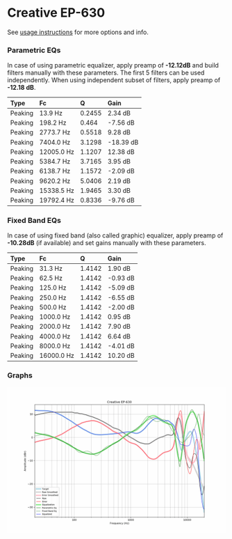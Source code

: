 # Creative EP-630
See [usage instructions](https://github.com/jaakkopasanen/AutoEq#usage) for more options and info.

### Parametric EQs
In case of using parametric equalizer, apply preamp of **-12.12dB** and build filters manually
with these parameters. The first 5 filters can be used independently.
When using independent subset of filters, apply preamp of **-12.18 dB**.

| Type    | Fc         |      Q | Gain      |
|:--------|:-----------|:-------|:----------|
| Peaking | 13.9 Hz    | 0.2455 | 2.34 dB   |
| Peaking | 198.2 Hz   | 0.464  | -7.56 dB  |
| Peaking | 2773.7 Hz  | 0.5518 | 9.28 dB   |
| Peaking | 7404.0 Hz  | 3.1298 | -18.39 dB |
| Peaking | 12005.0 Hz | 1.1207 | 12.38 dB  |
| Peaking | 5384.7 Hz  | 3.7165 | 3.95 dB   |
| Peaking | 6138.7 Hz  | 1.1572 | -2.09 dB  |
| Peaking | 9620.2 Hz  | 5.0406 | 2.19 dB   |
| Peaking | 15338.5 Hz | 1.9465 | 3.30 dB   |
| Peaking | 19792.4 Hz | 0.8336 | -9.76 dB  |

### Fixed Band EQs
In case of using fixed band (also called graphic) equalizer, apply preamp of **-10.28dB**
(if available) and set gains manually with these parameters.

| Type    | Fc         |      Q | Gain     |
|:--------|:-----------|:-------|:---------|
| Peaking | 31.3 Hz    | 1.4142 | 1.90 dB  |
| Peaking | 62.5 Hz    | 1.4142 | -0.93 dB |
| Peaking | 125.0 Hz   | 1.4142 | -5.09 dB |
| Peaking | 250.0 Hz   | 1.4142 | -6.55 dB |
| Peaking | 500.0 Hz   | 1.4142 | -2.00 dB |
| Peaking | 1000.0 Hz  | 1.4142 | 0.95 dB  |
| Peaking | 2000.0 Hz  | 1.4142 | 7.90 dB  |
| Peaking | 4000.0 Hz  | 1.4142 | 6.64 dB  |
| Peaking | 8000.0 Hz  | 1.4142 | -4.01 dB |
| Peaking | 16000.0 Hz | 1.4142 | 10.20 dB |

### Graphs
![](./Creative%20EP-630.png)